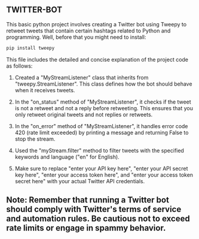 ## TWITTER-BOT

This basic python project involves creating a Twitter bot using Tweepy to retweet tweets that contain certain hashtags related to Python and programming. 
Well, before that you might need to install:
```bash
pip install tweepy
```
This file includes the detailed and concise explanation of the project code as follows:

1. Created a "MyStreamListener" class that inherits from "tweepy.StreamListener". This class defines how the bot should behave when it receives tweets.

2. In the "on_status" method of "MyStreamListener", it checks if the tweet is not a retweet and not a reply before retweeting. This ensures that you only retweet original tweets and not replies or retweets.

3. In the "on_error" method of "MyStreamListener", it handles error code 420 (rate limit exceeded) by printing a message and returning False to stop the stream.

4. Used the "myStream.filter" method to filter tweets with the specified keywords and language ("en" for English).

5. Make sure to replace "enter your API key here", "enter your API secret key here", "enter your access token here", and "enter your access token secret here" with your actual Twitter API credentials.

## Note: Remember that running a Twitter bot should comply with Twitter's terms of service and automation rules. Be cautious not to exceed rate limits or engage in spammy behavior.


